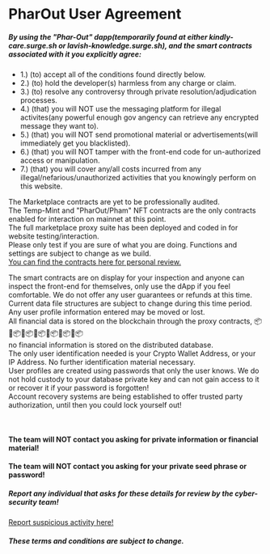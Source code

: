 # PharOut User Agreement

<h5>By using the "Phar-Out" dapp(temporarily found at either kindly-care.surge.sh or lavish-knowledge.surge.sh), and the smart contracts associated with it you explicitly agree:</h5>
            <ul style={{ fontSize: 16 }}>
              <li>1.) (to) accept all of the conditions found directly below.</li>
              <li>2.) (to) hold the developer(s) harmless from any charge or claim.</li>
              <li>3.) (to) resolve any controversy through private resolution/adjudication processes.</li>
              <li>
                4.) (that) you will NOT use the messaging platform for illegal activites(any powerful enough gov angency
                can retrieve any encrypted message they want to).
              </li>
              <li>
                5.) (that) you will NOT send promotional material or advertisements(will immediately get you
                blacklisted).
              </li>
              <li>6.) (that) you will NOT tamper with the front-end code for un-authorized access or manipulation.</li>
              <li>
                7.) (that) you will cover any/all costs incurred from any illegal/nefarious/unauthorized activities that
                you knowingly perform on this website.
              </li>
            </ul>
            <p>
                The Marketplace contracts are yet to be professionally audited. <br /> The Temp-Mint and "PharOut/Pham"
                NFT contracts are the only contracts enabled for interaction on mainnet at this point.
                <br/> The full marketplace proxy suite has been deployed and coded in for website testing/interaction.
                <br/> Please only test if you are sure of what you are doing. Functions and settings are subject to change as we build.
                <br />
                <a href="https://github.com/StarKeyJON/phar_out_temp_mint">
                  You can find the contracts here for personal review.
                </a>
              </p>
            <div>
              <p>
                The smart contracts are on display for your inspection and anyone can inspect the front-end for
                themselves, only use the dApp if you feel comfortable. We do not offer any user guarantees or refunds
                at this time.
                <br /> Current data file structures are subject to change during this time period.
                <br /> Any user profile information entered may be moved or lost.
                <br /> All financial data is stored on the blockchain through the proxy contracts,
                📦🔗📦🔗📦🔗📦🔗📦🔗📦🔗📦
                <br /> no financial information is stored on the distributed database.
                <br /> The only user identification needed is your Crypto Wallet Address, or your IP Address. No further
                identification material necessary.
                <br /> User profiles are created using passwords that only the user knows. We do not hold custody to
                your database private key and can not gain access to it or recover it if your password is forgotten!
                <br /> Account recovery systems are being established to offer trusted party authorization, until then
                you could lock yourself out!
              </p>
            </div>
            <br />
            <h4>The team will NOT contact you asking for private information or financial material!</h4>
            <h4>The team will NOT contact you asking for your private seed phrase or password!</h4>
            <h5>Report any individual that asks for these details for review by the cyber-security team!</h5>
            <a href="https://kindly-care.surge.sh/#/security/reports"> Report suspicious activity here!</a>
            <h5>These terms and conditions are subject to change.</h5>

